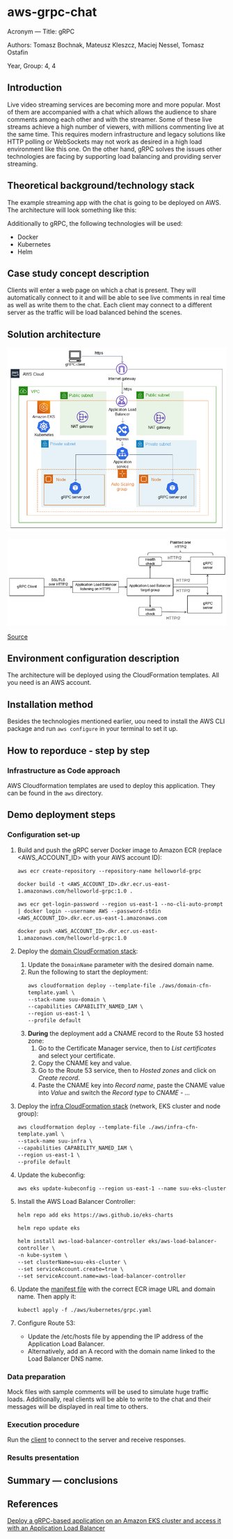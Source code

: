 # aws-grpc-chat

Acronym &mdash; Title: gRPC

Authors: Tomasz Bochnak, Mateusz Kleszcz, Maciej Nessel, Tomasz Ostafin

Year, Group: 4, 4

## Introduction
Live video streaming services are becoming more and more popular. Most of them are accompanied with a chat which allows the audience to share comments among each other and with the streamer. Some of these live streams achieve a high number of viewers, with millions commenting live at the same time. This requires modern infrastructure and legacy solutions like HTTP polling or WebSockets may not work as desired in a high load environment like this one. On the other hand, gRPC solves the issues other technologies are facing by supporting load balancing and providing server streaming.

## Theoretical background/technology stack
The example streaming app with the chat is going to be deployed on AWS. The architecture will look something like this:

Additionally to gRPC, the following technologies will be used:
- Docker
- Kubernetes
- Helm

## Case study concept description
Clients will enter a web page on which a chat is present. They will automatically connect to it and will be able to see live comments in real time as well as write them to the chat. Each client may connect to a different server as the traffic will be load balanced behind the scenes.

## Solution architecture
![aws architecture](./docs/aws-architecture.png "AWS Architecture")

![workflow](./docs/workflow.png "Workflow")

[Source](https://docs.aws.amazon.com/prescriptive-guidance/latest/patterns/deploy-a-grpc-based-application-on-an-amazon-eks-cluster-and-access-it-with-an-application-load-balancer.html#deploy-a-grpc-based-application-on-an-amazon-eks-cluster-and-access-it-with-an-application-load-balancer-architecture)

## Environment configuration description
The architecture will be deployed using the CloudFormation templates. All you need is an AWS account.

## Installation method
Besides the technologies mentioned earlier, uou need to install the AWS CLI package and run `aws configure` in your terminal to set it up.

## How to reporduce - step by step
### Infrastructure as Code approach
AWS Cloudformation templates are used to deploy this application. They can be found in the `aws` directory.

## Demo deployment steps
### Configuration set-up
1. Build and push the gRPC server Docker image to Amazon ECR (replace <AWS_ACCOUNT_ID> with your AWS account ID):
    ```
    aws ecr create-repository --repository-name helloworld-grpc
    ```
    ```
    docker build -t <AWS_ACCOUNT_ID>.dkr.ecr.us-east-1.amazonaws.com/helloworld-grpc:1.0 .
    ```
    ```
    aws ecr get-login-password --region us-east-1 --no-cli-auto-prompt | docker login --username AWS --password-stdin <AWS_ACCOUNT_ID>.dkr.ecr.us-east-1.amazonaws.com
    ```
    ```
    docker push <AWS_ACCOUNT_ID>.dkr.ecr.us-east-1.amazonaws.com/helloworld-grpc:1.0
    ```

2. Deploy the [domain CloudFormation stack](./aws/domain-cfn-template.yaml):
    1. Update the `DomainName` parameter with the desired domain name.
    2. Run the following to start the deployment:
        ```
        aws cloudformation deploy --template-file ./aws/domain-cfn-template.yaml \
        --stack-name suu-domain \
        --capabilities CAPABILITY_NAMED_IAM \
        --region us-east-1 \
        --profile default
        ```
    3. **During** the deployment add a CNAME record to the Route 53 hosted zone:
        1. Go to the Certificate Manager service, then to *List certificates* and select your certificate.
        2. Copy the CNAME key and value.
        3. Go to the Route 53 service, then to *Hosted zones* and click on *Create record*.
        4. Paste the CNAME key into *Record name*, paste the CNAME value into *Value* and switch the *Record type* to *CNAME - ...*

3. Deploy the [infra CloudFormation stack](./aws/infra-cfn-template.yaml) (network, EKS cluster and node group):
    ```
    aws cloudformation deploy --template-file ./aws/infra-cfn-template.yaml \
    --stack-name suu-infra \
    --capabilities CAPABILITY_NAMED_IAM \
    --region us-east-1 \
    --profile default
    ```

4. Update the kubeconfig:
    ```
    aws eks update-kubeconfig --region us-east-1 --name suu-eks-cluster
    ```

5. Install the AWS Load Balancer Controller:
    ```
    helm repo add eks https://aws.github.io/eks-charts
    ```
    ```
    helm repo update eks
    ```
    ```
    helm install aws-load-balancer-controller eks/aws-load-balancer-controller \
    -n kube-system \
    --set clusterName=suu-eks-cluster \
    --set serviceAccount.create=true \
    --set serviceAccount.name=aws-load-balancer-controller 
    ```

6. Update the [manifest file](./aws/kubernetes/grpc.yaml) with the correct ECR image URL and domain name. Then apply it:
    ```
    kubectl apply -f ./aws/kubernetes/grpc.yaml
    ```

7. Configure Route 53:
    - Update the /etc/hosts file by appending the IP address of the Application Load Balancer.
    - Alternatively, add an A record with the domain name linked to the Load Balancer DNS name.

### Data preparation
Mock files with sample comments will be used to simulate huge traffic loads. Additionally, real clients will be able to write to the chat and their messages will be displayed in real time to others.

### Execution procedure
Run the [client](./app/helloworld_client_ssl.py) to connect to the server and receive responses.

### Results presentation

## Summary &mdash; conclusions

## References
[Deploy a gRPC-based application on an Amazon EKS cluster and access it with an Application Load Balancer](https://docs.aws.amazon.com/prescriptive-guidance/latest/patterns/deploy-a-grpc-based-application-on-an-amazon-eks-cluster-and-access-it-with-an-application-load-balancer.html)
